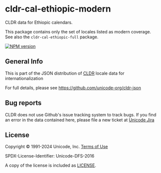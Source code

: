 # cldr-cal-ethiopic-modern

CLDR data for Ethiopic calendars.

This package contains only the set of locales listed as modern coverage. See also the `cldr-cal-ethiopic-full` package.


[![NPM version](https://img.shields.io/npm/v/cldr-cal-ethiopic-modern.svg?style=flat)](https://www.npmjs.org/package/cldr-cal-ethiopic-modern)

## General Info

This is part of the JSON distribution of [CLDR](https://cldr.unicode.org/)
locale data for internationalization

For full details, please see <https://github.com/unicode-org/cldr-json>

## Bug reports

CLDR does not use Github's issue tracking system to track bugs.  If you find an error in
the data contained here, please file a new ticket at [Unicode Jira](https://unicode-org.atlassian.net/projects/CLDR/issues)

## License

Copyright © 1991-2024 Unicode, Inc.
[Terms of Use](http://www.unicode.org/copyright.html)

SPDX-License-Identifier: Unicode-DFS-2016

A copy of the license is included as [LICENSE](./LICENSE).
